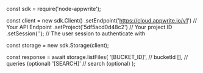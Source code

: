 const sdk = require('node-appwrite');

const client = new sdk.Client()
    .setEndpoint('https://cloud.appwrite.io/v1') // Your API Endpoint
    .setProject('5df5acd0d48c2') // Your project ID
    .setSession(''); // The user session to authenticate with

const storage = new sdk.Storage(client);

const response = await storage.listFiles(
    '[BUCKET_ID]', // bucketId
    [], // queries (optional)
    '[SEARCH]' // search (optional)
);
